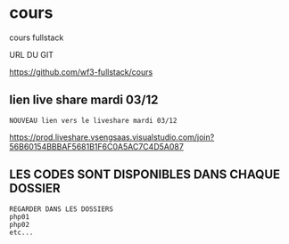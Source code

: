 # cours


cours fullstack

URL DU GIT

https://github.com/wf3-fullstack/cours


## lien live share mardi 03/12

    NOUVEAU lien vers le liveshare mardi 03/12
    
https://prod.liveshare.vsengsaas.visualstudio.com/join?56B60154BBBAF5681B1F6C0A5AC7C4D5A087
    



## LES CODES SONT DISPONIBLES DANS CHAQUE DOSSIER 

    REGARDER DANS LES DOSSIERS 
    php01
    php02
    etc...

  


























